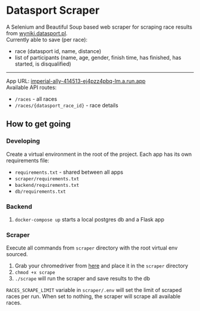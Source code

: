 # Datasport Scraper
A Selenium and Beautiful Soup based web scraper for scraping race results from [wyniki.datasport.pl](https://wyniki.datasport.pl).\
Currently able to save (per race):
- race (datasport id, name, distance)
- list of participants (name, age, gender, finish time, has finished, has started, is disqualified)

***

App URL: [imperial-ally-414513-ej4pzz4pbq-lm.a.run.app](https://imperial-ally-414513-ej4pzz4pbq-lm.a.run.app)\
Available API routes:
- `/races` - all races
- `/races/{datasport_race_id}` - race details


## How to get going

### Developing
Create a virtual environment in the root of the project. Each app has its own requirements file:
- `requirements.txt` - shared between all apps
- `scraper/requirements.txt`
- `backend/requirements.txt`
- `db/requirements.txt`

### Backend
1. `docker-compose up` starts a local postgres db and a Flask app

### Scraper
Execute all commands from `scraper` directory with the root virtual env sourced.

1. Grab your chromedriver from [here](https://googlechromelabs.github.io/chrome-for-testing) and place it in the `scraper` directory
3. `chmod +x scrape`
3. `./scrape` will run the scraper and save results to the db

`RACES_SCRAPE_LIMIT` variable in `scraper/.env` will set the limit of scraped races per run. When set to nothing, the scraper will scrape all available races.
